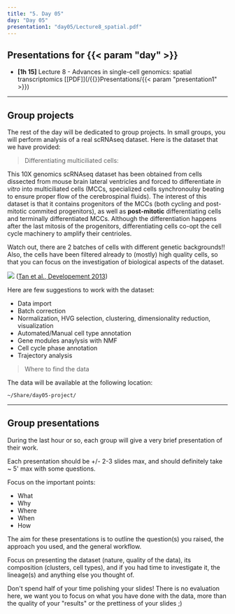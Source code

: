 ```yaml
---
title: "5. Day 05"
day: "Day 05"
presentation1: "day05/Lecture8_spatial.pdf"
---
```


## Presentations for {{< param "day" >}}

- **\[1h 15\]** Lecture 8 - Advances in single-cell genomics: spatial transcriptomics
[[PDF]](/{{<myPackageUrl>}}Presentations/{{< param "presentation1" >}})

<!-- ## Journal club (1h)

We will discuss in groups either a paper on cell cycle analysis, or this informative blog post on testing for differential expression.

> Schwabe et al.: 
*The transcriptome dynamics of single cells during the cell cycle*, **Molecular Systems Biology 2020** (DOI: [10.15252/msb.20209946](https://doi.org/10.15252/msb.20209946))

> [Handling confounded samples for differential expression in scRNA-seq experiments](https://www.nxn.se/valent/2019/2/15/handling-confounded-samples-for-differential-expression-in-scrna-seq-experiments)

Read one, or both texts, for Friday, and identify 1-2 points that you would wish to discuss with the group.
 -->
---

## Group projects 

The rest of the day will be dedicated to group projects. In small groups, you will perform analysis of a real scRNAseq dataset. Here is the dataset that we have provided:

> Differentiating multiciliated cells: 

This 10X genomics scRNAseq dataset has been obtained from cells dissected from mouse brain lateral ventricles and forced to differentiate *in vitro* into multiciliated cells (MCCs, specialized cells synchronoulsy beating to ensure proper flow of the cerebrospinal fluids). The interest of this dataset is that it contains progenitors of the MCCs (both cycling and post-mitotic commited progenitors), as well as **post-mitotic** differentiating cells and terminally differentiated MCCs. Although the differentiation happens after the last mitosis of the progenitors, differentiating cells co-opt the cell cycle machinery to amplify their centrioles. 

Watch out, there are 2 batches of cells with different genetic backgrounds!! 
Also, the cells have been filtered already to (mostly) high quality cells, 
so that you can focus on the investigation of biological aspects of the dataset.

![](/{{<myPackageUrl>}}img/mcc.png)
([Tan et al., Developement 2013](https://doi.org/10.1242/dev.094102))

Here are few suggestions to work with the dataset:

- Data import
- Batch correction
- Normalization, HVG selection, clustering, dimensionality reduction, visualization
- Automated/Manual cell type annotation 
- Gene modules anaylysis with NMF
- Cell cycle phase annotation 
- Trajectory analysis

> Where to find the data 

The data will be available at the following location: 

```shell
~/Share/day05-project/
```

---

## Group presentations

During the last hour or so, each group will give a very brief presentation of their work. 

Each presentation should be +/- 2-3 slides max, and should definitely take ~ 5' max with some questions. 

Focus on the important points: 

- What
- Why
- Where
- When
- How

The aim for these presentations is to outline the question(s) you raised, the approach you used, 
and the general workflow. 

Focus on presenting the dataset (nature, quality of the data), its composition (clusters, cell types), 
and if you had time to investigate it, the lineage(s) and anything else you thought of. 

Don't spend half of your time polishing your slides! There is no evaluation here, we want you to focus on 
what you have done with the data, more than the quality of your "results" or the prettiness of your slides ;) 

